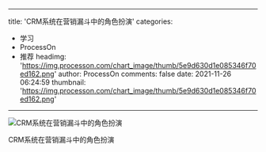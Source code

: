 
---
title: 'CRM系统在营销漏斗中的角色扮演'
categories: 
 - 学习
 - ProcessOn
 - 推荐
headimg: 'https://img.processon.com/chart_image/thumb/5e9d630d1e085346f70ed162.png'
author: ProcessOn
comments: false
date: 2021-11-26 06:24:59
thumbnail: 'https://img.processon.com/chart_image/thumb/5e9d630d1e085346f70ed162.png'
---

<div>   
<img class="thumb" alt="CRM系统在营销漏斗中的角色扮演" src="https://img.processon.com/chart_image/thumb/5e9d630d1e085346f70ed162.png" referrerpolicy="no-referrer">
<p>CRM系统在营销漏斗中的角色扮演</p>  
</div>
            